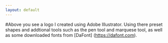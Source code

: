 ```yaml
---
layout: default
---
```

#Above you see a logo I created using Adobe Illustrator. Using there preset shapes and addtional tools such as the pen tool and marquese tool, as well as some downloaded fonts from [DaFont] (https://dafont.com).

